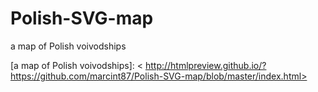# Polish-SVG-map

a map of Polish voivodships



[a map of Polish voivodships]: <
http://htmlpreview.github.io/?https://github.com/marcint87/Polish-SVG-map/blob/master/index.html>
